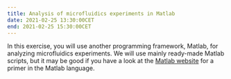 ```yaml
---
title: Analysis of microfluidics experiments in Matlab
date: 2021-02-25 13:30:00CET
end: 2021-02-25 15:30:00CET
---
```

In this exercise, you will use another programming framework, Matlab, for analyzing microfluidics experiments. We will use mainly ready-made Matlab scripts, but it may be good if you have a look at the [Matlab website](https://uk.mathworks.com/products/matlab/getting-started.html) for a primer in the Matlab language.
